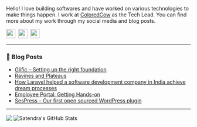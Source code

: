 Hello! I love building softwares and have worked on various technologies to make things happen. I work at <a href="https://coloredcow.com">ColoredCow</a> as the Tech Lead. You can find more about my work through my social media and blog posts.

<a href="https://twitter.com/heyvaibhav"><img height="25" width="25" src="https://cdn.jsdelivr.net/npm/simple-icons@v3/icons/twitter.svg"></a>&nbsp;
<a href="https://instagram.com/rathorevaibhav"><img height="25" width="25" src="https://cdn.jsdelivr.net/npm/simple-icons@v3/icons/instagram.svg"></a>&nbsp;
<a href="https://www.linkedin.com/in/rathorevaibhav/"><img height="25" width="25" src="https://cdn.jsdelivr.net/npm/simple-icons@v3/icons/linkedin.svg"></a>

<hr/>

### 📰 Blog Posts

- [Glific – Setting up the right foundation](https://coloredcow.com/glific-setting-up-the-right-foundation/)
- [Ravines and Plateaus](https://coloredcow.com/ravines-and-plateaus/)
- [How Laravel helped a software development company in India achieve dream processes](https://coloredcow.com/laravel-helped-software-development-company-in-india-achieve-dream-processes/)
- [Employee Portal: Getting Hands-on](https://coloredcow.com/employee-portal-getting-hands-on/)
- [SesPress – Our first open sourced WordPress plugin](https://coloredcow.com/sespress-first-open-sourced-wordpress-plugin/)

<hr/>

<img align="center" src="https://github-readme-stats.vercel.app/api?username=rathorevaibhav&show_icons=true&include_all_commits=true&count_private=true&line_height=24&theme=vue&hide=stars" />  <img align="center" src="https://github-readme-stats.vercel.app/api/top-langs/?username=rathorevaibhav&show_icons=true&include_all_commits=true&line_height=30&count_private=true&layout=compact&theme=vue" alt="Satendra's GitHub Stats"/>
